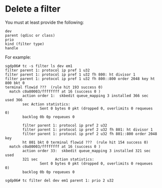 # Delete a filter
You must at least provide the following:

	dev
	parent (qdisc or class)
	prio
	kind (filter type)
	handle

For example:

	sgdp06# tc -s filter ls dev em1
	filter parent 1: protocol ip pref 1 u32
	filter parent 1: protocol ip pref 1 u32 fh 800: ht divisor 1
	filter parent 1: protocol ip pref 1 u32 fh 800::800 order 2048 key ht 800 bkt 0
	terminal flowid ???  (rule hit 193 success 0)
	  match c0a80003/ffffffff at 16 (success 0 )
	        action order 1:  skbedit queue_mapping 3 installed 366 sec used 366
			sec Action statistics:
			        Sent 0 bytes 0 pkt (dropped 0, overlimits 0 requeues 0)
	        backlog 0b 0p requeues 0

			filter parent 1: protocol ip pref 2 u32
			filter parent 1: protocol ip pref 2 u32 fh 801: ht divisor 1
			filter parent 1: protocol ip pref 2 u32 fh 801::800 order 2048 key
			ht 801 bkt 0 terminal flowid ???  (rule hit 154 success 0)
	  match c0a80003/ffffffff at 16 (success 0 )
	        action order 33:  skbedit queue_mapping 3 installed 321 sec used
			321 sec        Action statistics:
			        Sent 0 bytes 0 pkt (dropped 0, overlimits 0 requeues 0)
	        backlog 0b 0p requeues 0

	sgdp06# tc filter del dev em1 parent 1: prio 2 u32	
